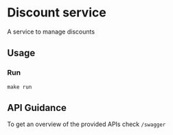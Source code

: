 # Discount service

A service to manage discounts

## Usage

### Run

`make run`

## API Guidance

To get an overview of the provided APIs check `/swagger`
